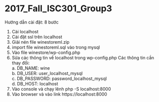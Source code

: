 # 2017_Fall_ISC301_Group3
Hướng dẫn cài đặt: 8 bước

1.	Cài localhost
2.	Cài đặt ssl trên localhost
3.	Giải nén file winestoreml.zip
4.	import file winestoreml.sql vào trong mysql
5.	Vào file winestore/wp-config.php
6.	Sửa các thông tin về localhost trong wp-config.php
    Các thông tin cần thay đổi:
    <br/>
        a.	DB_NAME: wine 
            <br/>
        b.	DB_USER: user_localhost_mysql
            <br/>
        c.	DB_PASSWORD: password_localhost_mysql
            <br/>
        d.	DB_HOST: localhost
            <br/>
7.	Vào console và chạy lênh php -S localhost:8000
8.	Vào browser và vào link https://localhost:8000

